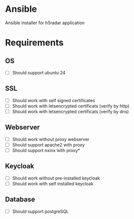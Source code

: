 # Ansible
Ansible installer for h5radar application

# Requirements
## OS
* [ ] Should support ubuntu 24

## SSL
* [ ] Should work with self signed certificates
* [ ] Should work with letsencrypted certificats (verify by http)
* [ ] Should work with letsencrypted certificats (verify by dns)

## Webserver
* [ ] Should work without proxy webserver  
* [ ] Should support apache2 with proxy 
* [ ] Should support nxinx with proxy* 

## Keycloak
* [ ] Should work without pre-installed keycloak  
* [ ] Should work with self installed keycloak 

## Database
* [ ] Should support postgreSQL  
